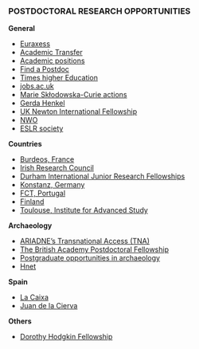 ### POSTDOCTORAL RESEARCH OPPORTUNITIES

**General**

* [Euraxess](https://euraxess.ec.europa.eu)
* [Academic Transfer](https://www.academictransfer.com)
* [Academic positions](https://academicpositions.es)
* [Find a Postdoc](https://www.findapostdoc.com/)
* [Times higher Education](https://www.timeshighereducation.com)
* [jobs.ac.uk](https://www.jobs.ac.uk)
* [Marie Skłodowska-Curie actions](https://ec.europa.eu/research/mariecurieactions/)
* [Gerda Henkel](https://www.gerda-henkel-stiftung.de/en/researchscholarships)
* [UK Newton International Fellowship](https://royalsociety.org/grants-schemes-awards/grants/newton-international/)
* [NWO](https://www.nwo.nl/en/funding/our-funding-instruments/nwo/innovational-research-incentives-scheme/index.html)
* [ESLR society](https://www.eslrsociety.org/jobs/)

**Countries**

* [Burdeos, France](https://idex.u-bordeaux.fr/n/Talent-culture/International-Post-Doctorates/r3137.html)
* [Irish Research Council](http://research.ie/funding/goipd/)
* [Durham International Junior Research Fellowships](https://www.dur.ac.uk/ias/diferens/junior/)
* [Konstanz, Germany](https://scholarship-positions.com/bridge-postdoctoral-research-scholarships-university-konstanz-germany/2017/11/14/)
* [FCT, Portugal](https://www.fct.pt/estatisticas/bolsas/)
* [Finland](https://www.scholarshipsads.com/finland-tias-postdoctoral-research-positions-international-students-2018/#gs.9m4lqm)
* [Toulouse, Institute for Advanced Study](http://www.iast.fr/research-fellowships)




**Archaeology**

* [ARIADNE’s Transnational Access (TNA)](https://ariadne-infrastructure.eu/transnational-access/)
* [The British Academy Postdoctoral Fellowship](https://www.thebritishacademy.ac.uk/funding/british-academy-postdoctoral-fellowships)
* [Postgraduate opportunities in archaeology](https://archpostgrad.wordpress.com/)
* [Hnet](https://www.h-net.org/jobs/job_browse.php)


**Spain**

* [La Caixa](https://obrasociallacaixa.org/en/investigacion-y-becas/becas-de-la-caixa/posdoctorado-junior-leader/descripcion-del-programa)
* [Juan de la Cierva](http://www.ciencia.gob.es/portal/site/MICINN/menuitem.dbc68b34d11ccbd5d52ffeb801432ea0/?vgnextoid=73d917cd13e77610VgnVCM1000001d04140aRCRD)

**Others**
* [Dorothy Hodgkin Fellowship](https://royalsociety.org/grants-schemes-awards/grants/dorothy-hodgkin-fellowship/)


